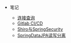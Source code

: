 <!-- docs/_sidebar.md -->
* 笔记

    * [连接查询](notes/连接查询.md)
    * [Gitlab CI/CD](notes/GitlabCiCd集成.md)
    * [Shiro与SpringSecurity](notes/shiro对比spring-security.md)
    * [SpringDataJPA读写分离](notes/SpringBoot-SpringDataJPA读写分离.md)
